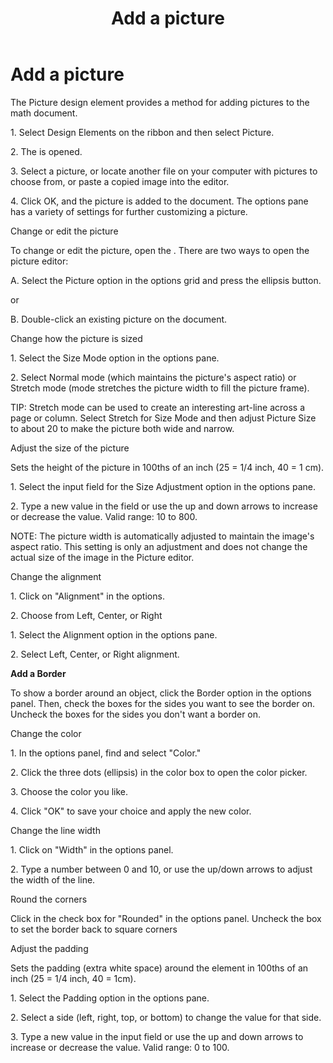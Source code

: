 ﻿---
title: Add a picture
category: reference
---

# Add a picture

The Picture design element provides a method for adding pictures to the math document.

1\. Select Design Elements on the ribbon and then select Picture.

2\. The is opened.

3\. Select a picture, or locate another file on your computer with pictures to choose from, or paste a copied image into the editor.

4\. Click OK, and the picture is added to the document. The options pane has a variety of settings for further customizing a picture.

Change or edit the picture

To change or edit the picture, open the . There are two ways to open the picture editor:

A. Select the Picture option in the options grid and press the ellipsis button.

or

B. Double-click an existing picture on the document.

Change how the picture is sized

1\. Select the Size Mode option in the options pane.

2\. Select Normal mode (which maintains the picture's aspect ratio) or Stretch mode (mode stretches the picture width to fill the picture frame).

TIP: Stretch mode can be used to create an interesting art-line across a page or column. Select Stretch for Size Mode and then adjust Picture Size to about 20 to make the picture both wide and narrow.

Adjust the size of the picture

Sets the height of the picture in 100ths of an inch (25 = 1/4 inch, 40 = 1 cm).

1\. Select the input field for the Size Adjustment option in the options pane.

2\. Type a new value in the field or use the up and down arrows to increase or decrease the value. Valid range: 10 to 800.

NOTE: The picture width is automatically adjusted to maintain the image's aspect ratio. This setting is only an adjustment and does not change the actual size of the image in the Picture editor.

Change the alignment

1\. Click on "Alignment" in the options.

2\. Choose from Left, Center, or Right

1\. Select the Alignment option in the options pane.

2\. Select Left, Center, or Right alignment.

**Add a Border**

To show a border around an object, click the Border option in the options panel. Then, check the boxes for the sides you want to see the border on. Uncheck the boxes for the sides you don't want a border on.

Change the color

1\. In the options panel, find and select "Color."

2\. Click the three dots (ellipsis) in the color box to open the color picker.

3\. Choose the color you like.

4\. Click "OK" to save your choice and apply the new color.

Change the line width

1\. Click on "Width" in the options panel.

2\. Type a number between 0 and 10, or use the up/down arrows to adjust the width of the line.

Round the corners

Click in the check box for "Rounded" in the options panel. Uncheck the box to set the border back to square corners

Adjust the padding

Sets the padding (extra white space) around the element in 100ths of an inch (25 = 1/4 inch, 40 = 1cm).

1\. Select the Padding option in the options pane.

2\. Select a side (left, right, top, or bottom) to change the value for that side.

3\. Type a new value in the input field or use the up and down arrows to increase or decrease the value. Valid range: 0 to 100.
